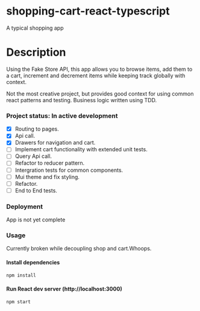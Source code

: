 # shopping-cart-react-typescript

A typical shopping app

# Description

Using the Fake Store API, this app allows you to browse items, add them to a cart, increment and decrement items while keeping track globally with context. 

Not the most creative project, but provides good context for using common react patterns and testing. Business logic written using TDD.

### Project status: In active development

- [x] Routing to pages.
- [x] Api call.
- [x] Drawers for navigation and cart.
- [ ] Implement cart functionality with extended unit tests.
- [ ] Query Api call.
- [ ] Refactor to reducer pattern.
- [ ] Intergration tests for common components.
- [ ] Mui theme and fix styling.
- [ ] Refactor.
- [ ] End to End tests.

### Deployment

App is not yet complete

### Usage

Currently broken while decoupling shop and cart.Whoops.

#### Install dependencies

```bash
npm install
```

#### Run React dev server (http://localhost:3000)

```bash
npm start
```
